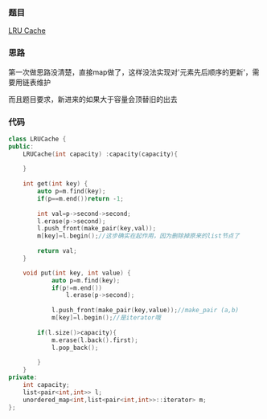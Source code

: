 ### 题目
[LRU Cache](https://leetcode-cn.com/problems/lru-cache/)
### 思路
第一次做思路没清楚，直接map做了，这样没法实现对'元素先后顺序的更新'，需要用链表维护

而且题目要求，新进来的如果大于容量会顶替旧的出去
### 代码
```c++
class LRUCache {
public:
    LRUCache(int capacity) :capacity(capacity){
    
    }
    
    int get(int key) {
        auto p=m.find(key);
        if(p==m.end())return -1;
        
        int val=p->second->second;
        l.erase(p->second);
        l.push_front(make_pair(key,val));
        m[key]=l.begin();//这步确实在起作用，因为删除掉原来的list节点了
        
        return val;
    }

    void put(int key, int value) {
            auto p=m.find(key);
            if(p!=m.end())
                l.erase(p->second);
            
            l.push_front(make_pair(key,value));//make_pair (a,b)
            m[key]=l.begin();//是iterator哦
        
        if(l.size()>capacity){
            m.erase(l.back().first);
            l.pop_back();
            
        }
    }
private:
    int capacity;
    list<pair<int,int>> l;
    unordered_map<int,list<pair<int,int>>::iterator> m;
};

```
